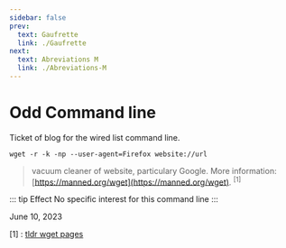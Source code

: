 ```yaml
---
sidebar: false
prev: 
  text: Gaufrette
  link: ./Gaufrette
next: 
  text: Abreviations M
  link: ./Abreviations-M
---
```


# Odd Command line

Ticket of blog for the wired list command line.

``wget -r -k -np --user-agent=Firefox website://url``

> vacuum cleaner of website, particulary Google. More information: [https://manned.org/wget](https://manned.org/wget). <sup>[1]</sup>

::: tip Effect
No specific interest for this command line
:::

June 10, 2023

[1] : [tldr wget pages](https://tldr.inbrowser.app/pages/common/wget)
